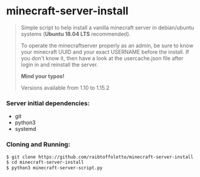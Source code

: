 # minecraft-server-install
> Simple script to help install a vanilla minecraft server in debian/ubuntu systems
> (**Ubuntu 18.04 LTS** recommended).
>
> To  operate the minecraftserver properly as an admin, be sure to know your minecraft UUID and your exact
> USERNAME before the install. If you don't know it, then have a look at the usercache.json file after
> login in and reinstall the server.
>
> **Mind your typos!**
>
> Versions available from 1.10 to 1.15.2

### Server initial dependencies:
* git
* python3
* systemd

### Cloning and Running:
```bash
$ git clone https://github.com/raibtoffoletto/minecraft-server-install.git
$ cd minecraft-server-install
$ python3 minecraft-server-script.py
```

